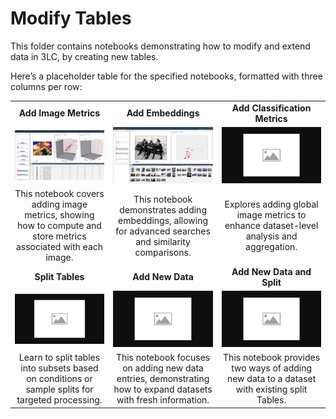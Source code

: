 # Modify Tables

This folder contains notebooks demonstrating how to modify and extend data in 3LC, by creating new tables.

Here’s a placeholder table for the specified notebooks, formatted with three columns per row:

|  |  |  |
|:----------:|:----------:|:----------:|
| **Add Image Metrics** | **Add Embeddings** | **Add Classification Metrics** |
| [![add-image-metrics](../images/add-image-metrics.png)](add-image-metrics.ipynb) | [![add-embeddings](../images/add-embeddings.png)](add-embeddings.ipynb) | [![add-classification-metrics](../images/placeholder.png)](add-classification-metrics.ipynb) |
| This notebook covers adding image metrics, showing how to compute and store metrics associated with each image. |  This notebook demonstrates adding embeddings, allowing for advanced searches and similarity comparisons. | Explores adding global image metrics to enhance dataset-level analysis and aggregation. |
| **Split Tables** | **Add New Data** | **Add New Data and Split** |
| [![split-tables](../images/placeholder.png)](split-tables.ipynb) | [![add-new-data](../images/placeholder.png)](add-new-data.ipynb) | [![add-new-data-and-split](../images/placeholder.png)](add-new-data-and-split.ipynb) |
| Learn to split tables into subsets based on conditions or sample splits for targeted processing. | This notebook focuses on adding new data entries, demonstrating how to expand datasets with fresh information. | This notebook provides two ways of adding new data to a dataset with existing split Tables. |
